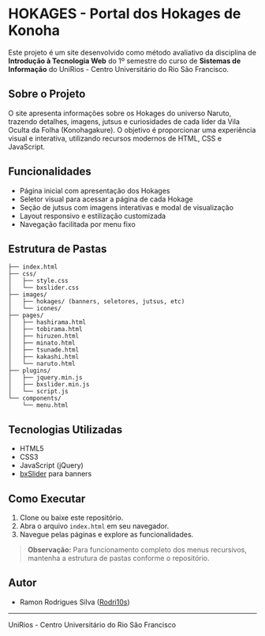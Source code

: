 # HOKAGES - Portal dos Hokages de Konoha

Este projeto é um site desenvolvido como método avaliativo da disciplina de **Introdução à Tecnologia Web** do 1º semestre do curso de **Sistemas de Informação** do UniRios - Centro Universitário do Rio São Francisco.

## Sobre o Projeto

O site apresenta informações sobre os Hokages do universo Naruto, trazendo detalhes, imagens, jutsus e curiosidades de cada líder da Vila Oculta da Folha (Konohagakure). O objetivo é proporcionar uma experiência visual e interativa, utilizando recursos modernos de HTML, CSS e JavaScript.

## Funcionalidades

- Página inicial com apresentação dos Hokages
- Seletor visual para acessar a página de cada Hokage
- Seção de jutsus com imagens interativas e modal de visualização
- Layout responsivo e estilização customizada
- Navegação facilitada por menu fixo

## Estrutura de Pastas

```
├── index.html
├── css/
│   ├── style.css
│   └── bxslider.css
├── images/
│   ├── hokages/ (banners, seletores, jutsus, etc)
│   └── icones/
├── pages/
│   ├── hashirama.html
│   ├── tobirama.html
│   ├── hiruzen.html
│   ├── minato.html
│   ├── tsunade.html
│   ├── kakashi.html
│   └── naruto.html
├── plugins/
│   ├── jquery.min.js
│   ├── bxslider.min.js
│   └── script.js
└── components/
    └── menu.html
```

## Tecnologias Utilizadas

- HTML5
- CSS3
- JavaScript (jQuery)
- [bxSlider](https://bxslider.com/) para banners

## Como Executar

1. Clone ou baixe este repositório.
2. Abra o arquivo `index.html` em seu navegador.
3. Navegue pelas páginas e explore as funcionalidades.

> **Observação:** Para funcionamento completo dos menus recursivos, mantenha a estrutura de pastas conforme o repositório.

## Autor

- Ramon Rodrigues Silva ([Rodri10s](https://github.com/Rodri10s))

---

UniRios - Centro Universitário do Rio São Francisco
